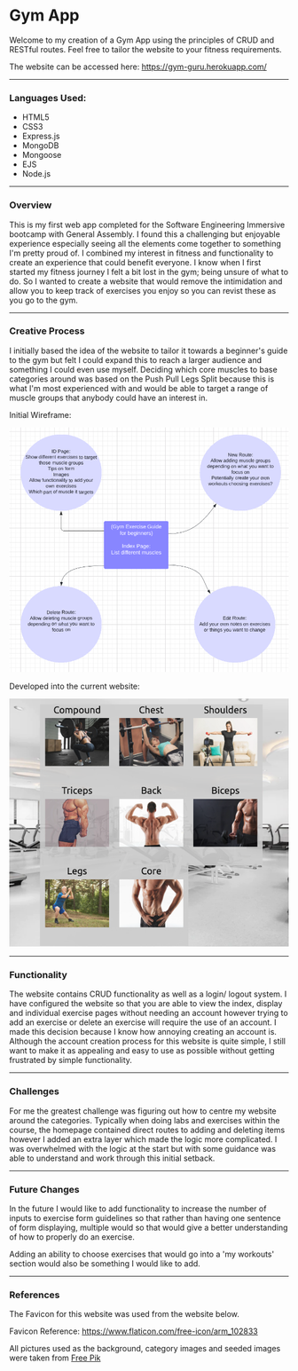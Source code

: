 # Gym App

Welcome to my creation of a Gym App using the principles of CRUD and RESTful routes. Feel free to tailor the website to your fitness requirements.

The website can be accessed here: https://gym-guru.herokuapp.com/

--- 

### Languages Used:

- HTML5
- CSS3
- Express.js
- MongoDB
- Mongoose
- EJS
- Node.js

---

### Overview

This is my first web app completed for the Software Engineering Immersive bootcamp with General Assembly. I found this a challenging but enjoyable experience especially seeing all the elements come together to something I'm pretty proud of. I combined my interest in fitness and functionality to create an experience that could benefit everyone. I know when I first started my fitness journey I felt a bit lost in the gym; being unsure of what to do. So I wanted to create a website that would remove the intimidation and allow you to keep track of exercises you enjoy so you can revist these as you go to the gym.

---

### Creative Process

I initially based the idea of the website to tailor it towards a beginner's guide to the gym but felt I could expand this to reach a larger audience and something I could even use myself. Deciding which core muscles to base categories around was based on the Push Pull Legs Split because this is what I'm most experienced with and would be able to target a range of muscle groups that anybody could have an interest in. 

Initial Wireframe: 

![Alt text= "Website Wireframe"](./public/wireframe.png)

Developed into the current website: 

![Alt text= "Current Website"](./public/currentWebsite.png)

--- 

### Functionality

The website contains CRUD functionality as well as a login/ logout system. I have configured the website so that you are able to view the index, display and individual exercise pages without needing an account however trying to add an exercise or delete an exercise will require the use of an account. I made this decision because I know how annoying creating an account is. Although the account creation process for this website is quite simple, I still want to make it as appealing and easy to use as possible without getting frustrated by simple functionality.

---

### Challenges

For me the greatest challenge was figuring out how to centre my website around the categories. Typically when doing labs and exercises within the course, the homepage contained direct routes to adding and deleting items however I added an extra layer which made the logic more complicated. I was overwhelmed with the logic at the start but with some guidance was able to understand and work through this initial setback.

--- 

### Future Changes

In the future I would like to add functionality to increase the number of inputs to exercise form guidelines so that rather than having one sentence of form displaying, multiple would so that would give a better understanding of how to properly do an exercise.

Adding an ability to choose exercises that would go into a 'my workouts' section would also be something I would like to add.

---

### References

The Favicon for this website was used from the website below.

Favicon Reference:
https://www.flaticon.com/free-icon/arm_102833

All pictures used as the background, category images and seeded images were taken from [Free Pik](www.freepik.com)


